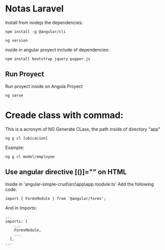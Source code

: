# Notas Laravel  


Install from nodejs the dependencies:

```
npm install -g @angular/cli
```

```
ng version
```

inside in angular proyect include of dependencies:

```
npm install bootstrap jquery popper.js
```

## Run Proyect
Run proyect inside on Angula Proyect
```
ng serve
```

# Creade class with commad:
This is a acronym of NG Generate CLass, the path inside of directory "app" 
```
ng g cl [ubicacion]
```
Example:
```
ng g cl model/employee
```

## Use angular directive [()]="" on HTML 
Inside in 'angular-simple-crud\src\app\app.module.ts'
Add the following code: 
```
import { FormsModule } from '@angular/forms';
```
And in Imports:
```
...
imports: [
    ...
    FormsModule,
    ...
  ],
...
```
